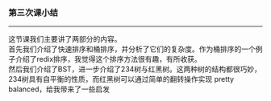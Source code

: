 ### 第三次课小结
---
这节课我们主要讲了两部分的内容。   
首先我们介绍了快速排序和桶排序，并分析了它们的复杂度。作为桶排序的一个例子介绍了redix排序，我觉得这个排序方法很有趣，有所收获。  
然后我们介绍了BST，进一步介绍了234树与红黑树。这两种树的结构都很巧妙，234树具有自平衡的性质，而红黑树可以通过简单的翻转操作实现 pretty balanced，给我带来了一些启发
